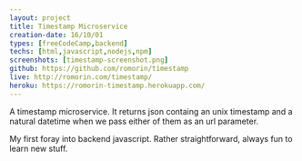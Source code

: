 ```yaml
---
layout: project
title: Timestamp Microservice
creation-date: 16/10/01
types: [freeCodeCamp,backend]
techs: [html,javascript,nodejs,npm]
screenshots: [timestamp-screenshot.png]
github: https://github.com/romorin/timestamp
live: http://romorin.com/timestamp/
heroku: https://romorin-timestamp.herokuapp.com/
---
```


A timestamp microservice. It returns json containg an unix timestamp and a natural datetime when we pass either of them as an url parameter.

My first foray into backend javascript. Rather straightforward, always fun to learn new stuff.
